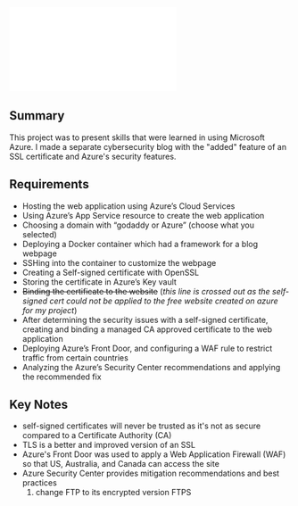 ![Project_1](Project%201%20Technical%20Debrief.pdf)

## Summary

This project was to present skills that were learned in using Microsoft Azure. I made a separate cybersecurity blog with the "added" feature of an SSL certificate and Azure's security features.  

## Requirements


+ Hosting the web application using Azure’s Cloud Services
+ Using Azure’s App Service resource to create the web application
+ Choosing a domain with “godaddy or Azure” (choose what you selected)
+ Deploying a Docker container which had a framework for a blog webpage
+ SSHing  into the container to customize the webpage
+ Creating a Self-signed certificate with OpenSSL 
+ Storing the certificate in Azure’s Key vault
+ ~~Binding the certificate to the website~~ (*this line is crossed out as the self-signed cert could not be applied to the free website created on azure for my project*)
+ After determining the security issues with a self-signed certificate, creating and binding a managed CA approved certificate to the web application
+ Deploying Azure’s Front Door, and configuring a WAF rule to restrict traffic from certain countries
+ Analyzing the Azure’s Security Center recommendations and applying the recommended fix

## Key Notes

+ self-signed certificates will never be trusted as it's not as secure compared to a Certificate Authority (CA)
+ TLS is a better and improved version of an SSL
+ Azure's Front Door was used to apply a Web Application Firewall (WAF) so that US, Australia, and Canada can access the site
+ Azure Security Center provides mitigation recommendations and best practices
  1. change FTP to its encrypted version FTPS
 
